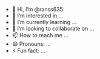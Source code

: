 - 👋 Hi, I’m @ranss635
- 👀 I’m interested in ...
- 🌱 I’m currently learning ...
- 💞️ I’m looking to collaborate on ...
- 📫 How to reach me ...
- 😄 Pronouns: ...
- ⚡ Fun fact: ...

<!---
ranss635/ranss635 is a ✨ special ✨ repository because its `README.md` (this file) appears on your GitHub profile.
You can click the Preview link to take a look at your changes.
--->
